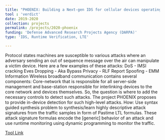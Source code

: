 ```yaml
---
title: "PHOENIX: Building a Next-gen IDS for cellular devices operating on 4G/LTE."
tool : 'verdict'
date: 2019-2020
collection: projects
permalink: /projects/2020-phoenix
funding: 'Defense Advanced Research Projects Agency (DARPA)'
type: 'IDS, Runtime Verification, LTE'

---
```

Protocol states machines are susceptible to various attacks where an adversary sending an out of sequence message over the air can manipulate a victim device.  Here are a few examples of these attacks: 
DoS - IMSI cracking 
Eves Dropping - Aka Bypass
Privacy - RLF Report
Spoofing - EMM Information
Wireless broadband communication contains several components:  Core-network that is responsible for all server-side management and base-station responsible for interlinking devices to the core network and devices themselves.  So, the question is where to add the necessary controls to detect such attacks.
The project PHOENIX proposes to provide in-device detection for such high-level attacks.
How: Use syntax guided synthesis problem to synthesis/learn highly descriptive attack signatures from the traffic samples in form of Pastime LTL formulas. These attack signature formulas encode the [generic] behavior of an attack and use runtime monitoring using dynamic programming to monitor the traffic.   

[Tool Link](https://github.com/CLC-UIowa/SySLite)